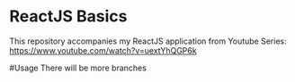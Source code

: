 # ReactJS Basics

This repository accompanies my ReactJS application from Youtube Series: https://www.youtube.com/watch?v=uextYhQGP6k

#Usage
There will be more branches